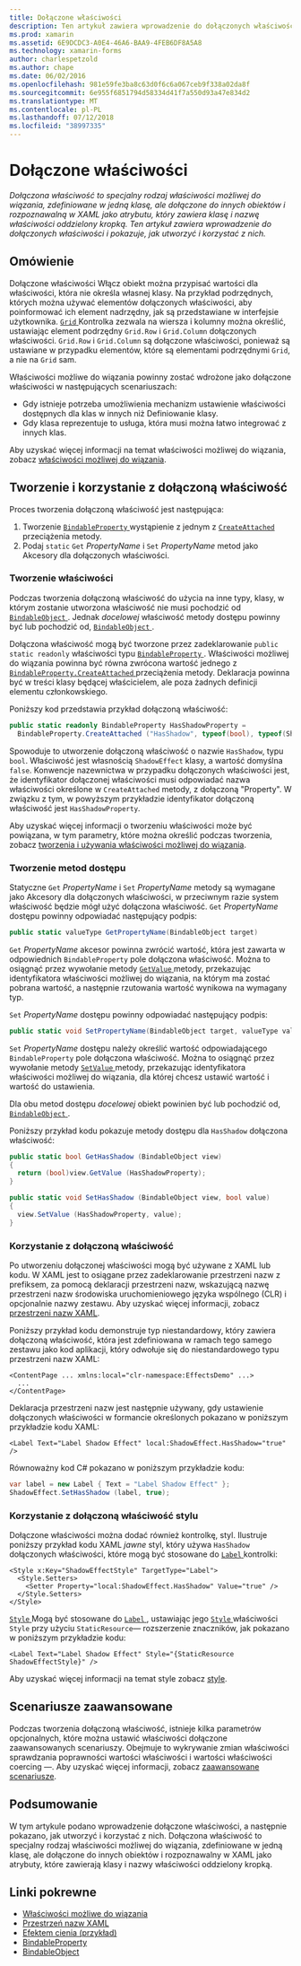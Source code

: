```yaml
---
title: Dołączone właściwości
description: Ten artykuł zawiera wprowadzenie do dołączonych właściwości i pokazuje, jak utworzyć i korzystać z nich.
ms.prod: xamarin
ms.assetid: 6E9DCDC3-A0E4-46A6-BAA9-4FEB6DF8A5A8
ms.technology: xamarin-forms
author: charlespetzold
ms.author: chape
ms.date: 06/02/2016
ms.openlocfilehash: 981e59fe3ba8c63d0f6c6a067ceb9f338a02da8f
ms.sourcegitcommit: 6e955f6851794d58334d41f7a550d93a47e834d2
ms.translationtype: MT
ms.contentlocale: pl-PL
ms.lasthandoff: 07/12/2018
ms.locfileid: "38997335"
---
```

# <a name="attached-properties"></a>Dołączone właściwości

_Dołączona właściwość to specjalny rodzaj właściwości możliwej do wiązania, zdefiniowane w jedną klasę, ale dołączone do innych obiektów i rozpoznawalną w XAML jako atrybutu, który zawiera klasę i nazwę właściwości oddzielony kropką. Ten artykuł zawiera wprowadzenie do dołączonych właściwości i pokazuje, jak utworzyć i korzystać z nich._

## <a name="overview"></a>Omówienie

Dołączone właściwości Włącz obiekt można przypisać wartości dla właściwości, która nie określa własnej klasy. Na przykład podrzędnych, których można używać elementów dołączonych właściwości, aby poinformować ich element nadrzędny, jak są przedstawiane w interfejsie użytkownika. [ `Grid` ](xref:Xamarin.Forms.Grid) Kontrolka zezwala na wiersza i kolumny można określić, ustawiając element podrzędny `Grid.Row` i `Grid.Column` dołączonych właściwości. `Grid.Row` i `Grid.Column` są dołączone właściwości, ponieważ są ustawiane w przypadku elementów, które są elementami podrzędnymi `Grid`, a nie na `Grid` sam.

Właściwości możliwe do wiązania powinny zostać wdrożone jako dołączone właściwości w następujących scenariuszach:

- Gdy istnieje potrzeba umożliwienia mechanizm ustawienie właściwości dostępnych dla klas w innych niż Definiowanie klasy.
- Gdy klasa reprezentuje to usługa, która musi można łatwo integrować z innych klas.

Aby uzyskać więcej informacji na temat właściwości możliwej do wiązania, zobacz [właściwości możliwej do wiązania](~/xamarin-forms/xaml/bindable-properties.md).

## <a name="creating-and-consuming-an-attached-property"></a>Tworzenie i korzystanie z dołączoną właściwość

Proces tworzenia dołączoną właściwość jest następująca:

1. Tworzenie [ `BindableProperty` ](xref:Xamarin.Forms.BindableProperty) wystąpienie z jednym z [ `CreateAttached` ](xref:Xamarin.Forms.BindableProperty.CreateAttached*) przeciążenia metody.
1. Podaj `static` `Get` *PropertyName* i `Set` *PropertyName* metod jako Akcesory dla dołączonych właściwości.

### <a name="creating-a-property"></a>Tworzenie właściwości

Podczas tworzenia dołączoną właściwość do użycia na inne typy, klasy, w którym zostanie utworzona właściwość nie musi pochodzić od [ `BindableObject` ](xref:Xamarin.Forms.BindableObject). Jednak *docelowej* właściwość metody dostępu powinny być lub pochodzić od, [ `BindableObject` ](xref:Xamarin.Forms.BindableObject).

Dołączona właściwość mogą być tworzone przez zadeklarowanie `public static readonly` właściwości typu [ `BindableProperty` ](xref:Xamarin.Forms.BindableProperty). Właściwości możliwej do wiązania powinna być równa zwrócona wartość jednego z [ `BindableProperty.CreateAttached` ](xref:Xamarin.Forms.BindableProperty.CreateAttached(System.String,System.Type,System.Type,System.Object,Xamarin.Forms.BindingMode,Xamarin.Forms.BindableProperty.ValidateValueDelegate,Xamarin.Forms.BindableProperty.BindingPropertyChangedDelegate,Xamarin.Forms.BindableProperty.BindingPropertyChangingDelegate,Xamarin.Forms.BindableProperty.CoerceValueDelegate,Xamarin.Forms.BindableProperty.CreateDefaultValueDelegate)) przeciążenia metody. Deklaracja powinna być w treści klasy będącej właścicielem, ale poza żadnych definicji elementu członkowskiego.

Poniższy kod przedstawia przykład dołączoną właściwość:

```csharp
public static readonly BindableProperty HasShadowProperty =
  BindableProperty.CreateAttached ("HasShadow", typeof(bool), typeof(ShadowEffect), false);
```

Spowoduje to utworzenie dołączoną właściwość o nazwie `HasShadow`, typu `bool`. Właściwość jest własnością `ShadowEffect` klasy, a wartość domyślna `false`. Konwencje nazewnictwa w przypadku dołączonych właściwości jest, że identyfikator dołączonej właściwości musi odpowiadać nazwa właściwości określone w `CreateAttached` metody, z dołączoną "Property". W związku z tym, w powyższym przykładzie identyfikator dołączoną właściwość jest `HasShadowProperty`.

Aby uzyskać więcej informacji o tworzeniu właściwości może być powiązana, w tym parametry, które można określić podczas tworzenia, zobacz [tworzenia i używania właściwości możliwej do wiązania](~/xamarin-forms/xaml/bindable-properties.md#consuming-bindable-property).

### <a name="creating-accessors"></a>Tworzenie metod dostępu

Statyczne `Get` *PropertyName* i `Set` *PropertyName* metody są wymagane jako Akcesory dla dołączonych właściwości, w przeciwnym razie system właściwość będzie mógł użyć dołączona właściwość. `Get` *PropertyName* dostępu powinny odpowiadać następujący podpis:

```csharp
public static valueType GetPropertyName(BindableObject target)
```

`Get` *PropertyName* akcesor powinna zwrócić wartość, która jest zawarta w odpowiednich `BindableProperty` pole dołączona właściwość. Można to osiągnąć przez wywołanie metody [ `GetValue` ](xref:Xamarin.Forms.BindableObject.GetValue(Xamarin.Forms.BindableProperty)) metody, przekazując identyfikatora właściwości możliwej do wiązania, na którym ma zostać pobrana wartość, a następnie rzutowania wartość wynikowa na wymagany typ.

`Set` *PropertyName* dostępu powinny odpowiadać następujący podpis:

```csharp
public static void SetPropertyName(BindableObject target, valueType value)
```

`Set` *PropertyName* dostępu należy określić wartość odpowiadającego `BindableProperty` pole dołączona właściwość. Można to osiągnąć przez wywołanie metody [ `SetValue` ](xref:Xamarin.Forms.BindableObject.SetValue(Xamarin.Forms.BindableProperty,System.Object)) metody, przekazując identyfikatora właściwości możliwej do wiązania, dla której chcesz ustawić wartość i wartość do ustawienia.

Dla obu metod dostępu *docelowej* obiekt powinien być lub pochodzić od, [ `BindableObject` ](xref:Xamarin.Forms.BindableObject).

Poniższy przykład kodu pokazuje metody dostępu dla `HasShadow` dołączona właściwość:

```csharp
public static bool GetHasShadow (BindableObject view)
{
  return (bool)view.GetValue (HasShadowProperty);
}

public static void SetHasShadow (BindableObject view, bool value)
{
  view.SetValue (HasShadowProperty, value);
}
```

### <a name="consuming-an-attached-property"></a>Korzystanie z dołączoną właściwość

Po utworzeniu dołączonej właściwości mogą być używane z XAML lub kodu. W XAML jest to osiągane przez zadeklarowanie przestrzeni nazw z prefiksem, za pomocą deklaracji przestrzeni nazw, wskazującą nazwę przestrzeni nazw środowiska uruchomieniowego języka wspólnego (CLR) i opcjonalnie nazwy zestawu. Aby uzyskać więcej informacji, zobacz [przestrzeni nazw XAML](~/xamarin-forms/xaml/namespaces.md).

Poniższy przykład kodu demonstruje typ niestandardowy, który zawiera dołączoną właściwość, która jest zdefiniowana w ramach tego samego zestawu jako kod aplikacji, który odwołuje się do niestandardowego typu przestrzeni nazw XAML:

```xaml
<ContentPage ... xmlns:local="clr-namespace:EffectsDemo" ...>
  ...
</ContentPage>
```

Deklaracja przestrzeni nazw jest następnie używany, gdy ustawienie dołączonych właściwości w formancie określonych pokazano w poniższym przykładzie kodu XAML:

```xaml
<Label Text="Label Shadow Effect" local:ShadowEffect.HasShadow="true" />
```

Równoważny kod C# pokazano w poniższym przykładzie kodu:

```csharp
var label = new Label { Text = "Label Shadow Effect" };
ShadowEffect.SetHasShadow (label, true);
```

### <a name="consuming-an-attached-property-with-a-style"></a>Korzystanie z dołączoną właściwość stylu

Dołączone właściwości można dodać również kontrolkę, styl. Ilustruje poniższy przykład kodu XAML *jawne* styl, który używa `HasShadow` dołączonych właściwości, które mogą być stosowane do [ `Label` ](xref:Xamarin.Forms.Label) kontrolki:

```xaml
<Style x:Key="ShadowEffectStyle" TargetType="Label">
  <Style.Setters>
    <Setter Property="local:ShadowEffect.HasShadow" Value="true" />
  </Style.Setters>
</Style>
```

[ `Style` ](xref:Xamarin.Forms.Style) Mogą być stosowane do [ `Label` ](xref:Xamarin.Forms.Label) , ustawiając jego [ `Style` ](xref:Xamarin.Forms.VisualElement.Style) właściwości `Style` przy użyciu `StaticResource`— rozszerzenie znaczników, jak pokazano w poniższym przykładzie kodu:

```xaml
<Label Text="Label Shadow Effect" Style="{StaticResource ShadowEffectStyle}" />
```

Aby uzyskać więcej informacji na temat style zobacz [style](~/xamarin-forms/user-interface/styles/index.md).

## <a name="advanced-scenarios"></a>Scenariusze zaawansowane

Podczas tworzenia dołączoną właściwość, istnieje kilka parametrów opcjonalnych, które można ustawić właściwości dołączone zaawansowanych scenariuszy. Obejmuje to wykrywanie zmian właściwości sprawdzania poprawności wartości właściwości i wartości właściwości coercing —. Aby uzyskać więcej informacji, zobacz [zaawansowane scenariusze](~/xamarin-forms/xaml/bindable-properties.md#advanced).

## <a name="summary"></a>Podsumowanie

W tym artykule podano wprowadzenie dołączone właściwości, a następnie pokazano, jak utworzyć i korzystać z nich. Dołączona właściwość to specjalny rodzaj właściwości możliwej do wiązania, zdefiniowane w jedną klasę, ale dołączone do innych obiektów i rozpoznawalny w XAML jako atrybuty, które zawierają klasy i nazwy właściwości oddzielony kropką.


## <a name="related-links"></a>Linki pokrewne

- [Właściwości możliwe do wiązania](~/xamarin-forms/xaml/bindable-properties.md)
- [Przestrzeń nazw XAML](~/xamarin-forms/xaml/namespaces.md)
- [Efektem cienia (przykład)](https://developer.xamarin.com/samples/xamarin-forms/effects/shadoweffect/)
- [BindableProperty](xref:Xamarin.Forms.BindableProperty)
- [BindableObject](xref:Xamarin.Forms.BindableObject)
